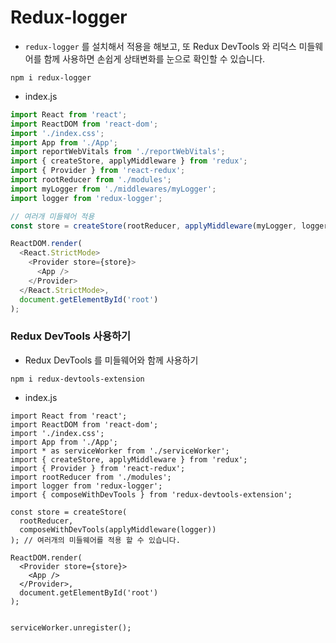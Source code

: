 # Redux-logger

- `redux-logger` 를 설치해서 적용을 해보고, 또 Redux DevTools 와 리덕스 미들웨어를 함께 사용하면 손쉽게 상태변화를 눈으로 확인할 수 있습니다.

```shell
npm i redux-logger
```

- index.js

```js
import React from 'react';
import ReactDOM from 'react-dom';
import './index.css';
import App from './App';
import reportWebVitals from './reportWebVitals';
import { createStore, applyMiddleware } from 'redux';
import { Provider } from 'react-redux';
import rootReducer from './modules';
import myLogger from './middlewares/myLogger';
import logger from 'redux-logger';

// 여러개 미들웨어 적용
const store = createStore(rootReducer, applyMiddleware(myLogger, logger));

ReactDOM.render(
  <React.StrictMode>
    <Provider store={store}>
      <App />
    </Provider>
  </React.StrictMode>,
  document.getElementById('root')
);

```



### Redux DevTools 사용하기

- Redux DevTools 를 미들웨어와 함께 사용하기

```shell
npm i redux-devtools-extension
```

- index.js

```react
import React from 'react';
import ReactDOM from 'react-dom';
import './index.css';
import App from './App';
import * as serviceWorker from './serviceWorker';
import { createStore, applyMiddleware } from 'redux';
import { Provider } from 'react-redux';
import rootReducer from './modules';
import logger from 'redux-logger';
import { composeWithDevTools } from 'redux-devtools-extension';

const store = createStore(
  rootReducer,
  composeWithDevTools(applyMiddleware(logger))
); // 여러개의 미들웨어를 적용 할 수 있습니다.

ReactDOM.render(
  <Provider store={store}>
    <App />
  </Provider>,
  document.getElementById('root')
);


serviceWorker.unregister();
```

